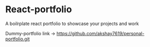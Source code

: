 # React-portfolio

A boilrplate react portfolio to showcase your projects and work


Dummy-portfolio link -> https://github.com/akshay7619/personal-portfolio.git

<!-- ![](test.gif) -->
